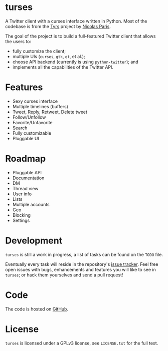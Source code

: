 turses
======

A Twitter client with a curses interface written in Python. Most of the codebase 
is from the [Tyrs](http://tyrs.nicosphere.net) project by [Nicolas Paris](http://github.com/Nic0).

The goal of the project is to build a full-featured Twitter client that allows the
users to:
 * fully customize the client;
 * multiple UIs (`curses`, `gtk`, `qt`, et al.);
 * choose API backend (currently is using `python-twitter`); and 
 * implements all the capabilities of the Twitter API.

Features
========

 * Sexy curses interface
 * Multiple timelines (buffers)
 * Tweet, Reply, Retweet, Delete tweet
 * Follow/Unfollow
 * Favorite/Unfavorite
 * Search
 * Fully customizable
 * Pluggable UI

Roadmap
=======

 * Pluggable API
 * Documentation
 * DM
 * Thread view
 * User info
 * Lists
 * Multiple accounts
 * Geo
 * Blocking
 * Settings

Development
===========

`turses` is still a work in progress, a list of tasks can be found on 
the `TODO` file. 

Eventually every task will reside in the repository's [issue tracker](http://github.com/alejandrogomez/turses/issues). Feel free open issues with bugs, enhancements and features you will like
to see in `turses`; or hack them yourselves and send a pull request!

Code
====

The code is hosted on [GitHub](http://github.com/alejandrogomez/turses).

License
=======

`turses` is licensed under a GPLv3 license, see `LICENSE.txt` for the full text.
